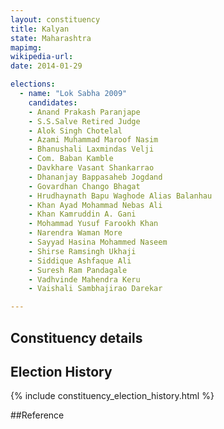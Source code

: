 ```yaml
---
layout: constituency
title: Kalyan
state: Maharashtra
mapimg: 
wikipedia-url: 
date: 2014-01-29

elections: 
  - name: "Lok Sabha 2009"
    candidates: 
    - Anand Prakash Paranjape 
    - S.S.Salve Retired Judge 
    - Alok Singh Chotelal 
    - Azami Muhammad Maroof Nasim 
    - Bhanushali Laxmindas Velji 
    - Com. Baban Kamble 
    - Davkhare Vasant Shankarrao 
    - Dhananjay Bappasaheb Jogdand 
    - Govardhan Chango Bhagat 
    - Hrudhaynath Bapu Waghode Alias Balanhau 
    - Khan Ayad Mohammad Nebas Ali 
    - Khan Kamruddin A. Gani 
    - Mohammad Yusuf Farookh Khan 
    - Narendra Waman More 
    - Sayyad Hasina Mohammed Naseem 
    - Shirse Ramsingh Ukhaji 
    - Siddique Ashfaque Ali 
    - Suresh Ram Pandagale 
    - Vadhvinde Mahendra Keru 
    - Vaishali Sambhajirao Darekar 

---
```

## Constituency details


## Election History
{% include constituency_election_history.html %}

##Reference
